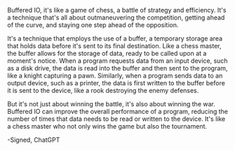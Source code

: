 Buffered IO, it's like a game of chess, a battle of strategy and efficiency. It's a technique that's all about outmaneuvering the competition, getting ahead of the curve, and staying one step ahead of the opposition.

It's a technique that employs the use of a buffer, a temporary storage area that holds data before it's sent to its final destination. Like a chess master, the buffer allows for the storage of data, ready to be called upon at a moment's notice. When a program requests data from an input device, such as a disk drive, the data is read into the buffer and then sent to the program, like a knight capturing a pawn. Similarly, when a program sends data to an output device, such as a printer, the data is first written to the buffer before it is sent to the device, like a rook destroying the enemy defenses.

But it's not just about winning the battle, it's also about winning the war. Buffered IO can improve the overall performance of a program, reducing the number of times that data needs to be read or written to the device. It's like a chess master who not only wins the game but also the tournament.

-Signed,
ChatGPT